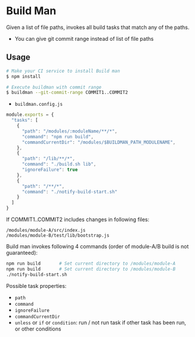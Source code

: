 
# Build Man

Given a list of file paths, invokes all build tasks that match any of the paths.

* You can give git commit range instead of list of file paths

## Usage

```sh
# Make your CI service to install Build man
$ npm install

# Execute buildman with commit range
$ buildman --git-commit-range COMMIT1..COMMIT2
```

* `buildman.config.js`

```js
module.exports = {
  "tasks": [
    {
      "path": "/modules/:moduleName/**/*",
      "command": "npm run build",
      "commandCurrentDir": "/modules/$BUILDMAN_PATH_MODULENAME",
    },
    {
      "path": "/lib/**/*",
      "command": "./build.sh lib",
      "ignoreFailure": true
    },
    {
      "path": "/**/*",
      "command": "./notify-build-start.sh"
    }
  ]
}
```

If COMMIT1..COMMIT2 includes changes in following files:

```
/modules/module-A/src/index.js
/modules/module-B/test/lib/bootstrap.js
```

Build man invokes following 4 commands (order of module-A/B build is not guaranteed):

```sh
npm run build       # Set current directory to /modules/module-A
npm run build       # Set current directory to /modules/module-B
./notify-build-start.sh
```

Possible task properties:

* `path`
* `command`
* `ignoreFailure`
* `commandCurrentDir`
* `unless` or `if` or `condition`: run / not run task if other task has been run, or other conditions
